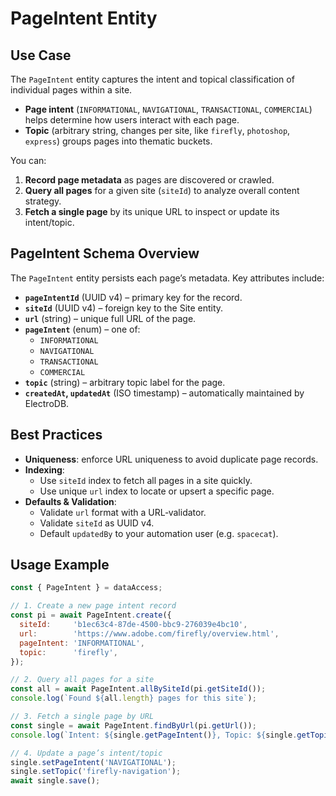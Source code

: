 # PageIntent Entity

## Use Case

The `PageIntent` entity captures the intent and topical classification of individual pages within a site.

- **Page intent** (`INFORMATIONAL`, `NAVIGATIONAL`, `TRANSACTIONAL`, `COMMERCIAL`) helps determine how users interact with each page.
- **Topic** (arbitrary string, changes per site, like `firefly`, `photoshop`, `express`) groups pages into thematic buckets.

You can:
1. **Record page metadata** as pages are discovered or crawled.
2. **Query all pages** for a given site (`siteId`) to analyze overall content strategy.
3. **Fetch a single page** by its unique URL to inspect or update its intent/topic.

## PageIntent Schema Overview

The `PageIntent` entity persists each page’s metadata. Key attributes include:

- **`pageIntentId`** (UUID v4) – primary key for the record.
- **`siteId`** (UUID v4) – foreign key to the Site entity.
- **`url`** (string) – unique full URL of the page.
- **`pageIntent`** (enum) – one of:
    - `INFORMATIONAL`
    - `NAVIGATIONAL`
    - `TRANSACTIONAL`
    - `COMMERCIAL`
- **`topic`** (string) – arbitrary topic label for the page.
- **`createdAt`, `updatedAt`** (ISO timestamp) – automatically maintained by ElectroDB.

## Best Practices

- **Uniqueness**: enforce URL uniqueness to avoid duplicate page records.
- **Indexing**:
    - Use `siteId` index to fetch all pages in a site quickly.
    - Use unique `url` index to locate or upsert a specific page.
- **Defaults & Validation**:
    - Validate `url` format with a URL‐validator.
    - Validate `siteId` as UUID v4.
    - Default `updatedBy` to your automation user (e.g. `spacecat`).

## Usage Example

```js
const { PageIntent } = dataAccess;

// 1. Create a new page intent record
const pi = await PageIntent.create({
  siteId:     'b1ec63c4-87de-4500-bbc9-276039e4bc10',
  url:        'https://www.adobe.com/firefly/overview.html',
  pageIntent: 'INFORMATIONAL',
  topic:      'firefly',
});

// 2. Query all pages for a site
const all = await PageIntent.allBySiteId(pi.getSiteId());
console.log(`Found ${all.length} pages for this site`);

// 3. Fetch a single page by URL
const single = await PageIntent.findByUrl(pi.getUrl());
console.log(`Intent: ${single.getPageIntent()}, Topic: ${single.getTopic()}`);

// 4. Update a page’s intent/topic
single.setPageIntent('NAVIGATIONAL');
single.setTopic('firefly-navigation');
await single.save();
